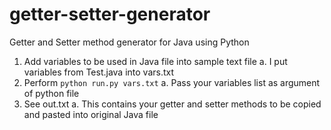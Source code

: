 # getter-setter-generator
Getter and Setter method generator for Java using Python

1. Add variables to be used in Java file into sample text file
    a. I put variables from Test.java into vars.txt
2. Perform `python run.py vars.txt`
    a. Pass your variables list as argument of python file
3. See out.txt
    a. This contains your getter and setter methods to be copied and pasted into original Java file